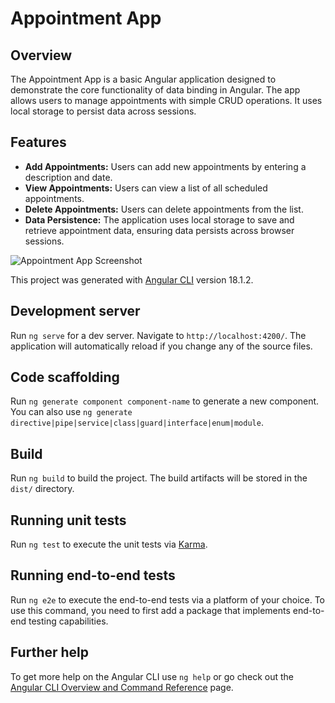 # Appointment App

## Overview

The Appointment App is a basic Angular application designed to demonstrate the core functionality of data binding in Angular. The app allows users to manage appointments with simple CRUD operations. It uses local storage to persist data across sessions.

## Features

- **Add Appointments:** Users can add new appointments by entering a description and date.
- **View Appointments:** Users can view a list of all scheduled appointments.
- **Delete Appointments:** Users can delete appointments from the list.
- **Data Persistence:** The application uses local storage to save and retrieve appointment data, ensuring data persists across browser sessions.

![Appointment App Screenshot](https://github.com/jithendrapulusu28/Basic_angular_apps/blob/master/Screenshot%202024-08-01%20041156.png?raw=true)


This project was generated with [Angular CLI](https://github.com/angular/angular-cli) version 18.1.2.

## Development server

Run `ng serve` for a dev server. Navigate to `http://localhost:4200/`. The application will automatically reload if you change any of the source files.

## Code scaffolding

Run `ng generate component component-name` to generate a new component. You can also use `ng generate directive|pipe|service|class|guard|interface|enum|module`.

## Build

Run `ng build` to build the project. The build artifacts will be stored in the `dist/` directory.

## Running unit tests

Run `ng test` to execute the unit tests via [Karma](https://karma-runner.github.io).

## Running end-to-end tests

Run `ng e2e` to execute the end-to-end tests via a platform of your choice. To use this command, you need to first add a package that implements end-to-end testing capabilities.

## Further help

To get more help on the Angular CLI use `ng help` or go check out the [Angular CLI Overview and Command Reference](https://angular.dev/tools/cli) page.
